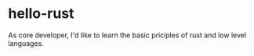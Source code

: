 # hello-rust
As core developer, I'd like to learn the basic priciples of rust and low level languages.
